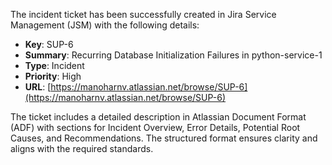 The incident ticket has been successfully created in Jira Service Management (JSM) with the following details:  

- **Key**: SUP-6  
- **Summary**: Recurring Database Initialization Failures in python-service-1  
- **Type**: Incident  
- **Priority**: High  
- **URL**: [https://manoharnv.atlassian.net/browse/SUP-6](https://manoharnv.atlassian.net/browse/SUP-6)  

The ticket includes a detailed description in Atlassian Document Format (ADF) with sections for Incident Overview, Error Details, Potential Root Causes, and Recommendations. The structured format ensures clarity and aligns with the required standards.